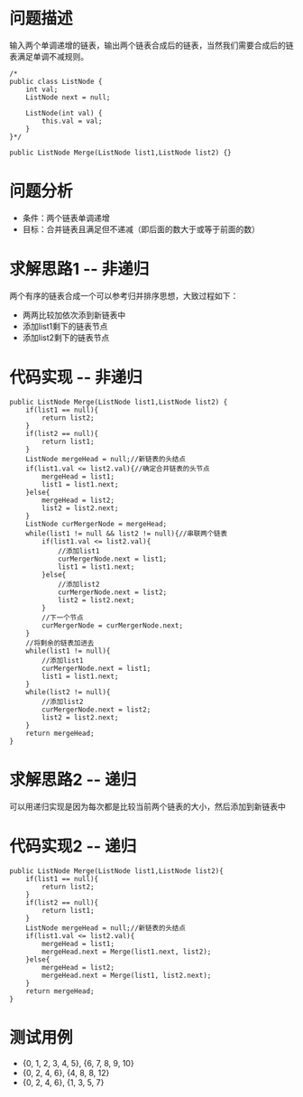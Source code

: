 # 问题描述
输入两个单调递增的链表，输出两个链表合成后的链表，当然我们需要合成后的链表满足单调不减规则。

```
/*
public class ListNode {
    int val;
    ListNode next = null;

    ListNode(int val) {
        this.val = val;
    }
}*/

public ListNode Merge(ListNode list1,ListNode list2) {}

```
# 问题分析
- 条件：两个链表单调递增
- 目标：合并链表且满足但不递减（即后面的数大于或等于前面的数）

# 求解思路1 -- 非递归
两个有序的链表合成一个可以参考归并排序思想，大致过程如下：
- 两两比较加依次添到新链表中
- 添加list1剩下的链表节点
- 添加list2剩下的链表节点


# 代码实现 -- 非递归

```
public ListNode Merge(ListNode list1,ListNode list2) {
    if(list1 == null){
        return list2;
    }
    if(list2 == null){
        return list1;
    }
    ListNode mergeHead = null;//新链表的头结点
    if(list1.val <= list2.val){//确定合并链表的头节点
        mergeHead = list1;
        list1 = list1.next;
    }else{
        mergeHead = list2;
        list2 = list2.next;
    }
    ListNode curMergerNode = mergeHead;
    while(list1 != null && list2 != null){//串联两个链表
		if(list1.val <= list2.val){
			//添加list1
			curMergerNode.next = list1;
			list1 = list1.next;
		}else{
			//添加list2
			curMergerNode.next = list2;
			list2 = list2.next;
		}
		//下一个节点
		curMergerNode = curMergerNode.next;
	}
	//将剩余的链表加进去
	while(list1 != null){
		//添加list1
		curMergerNode.next = list1;
		list1 = list1.next;
	}
	while(list2 != null){
		//添加list2
		curMergerNode.next = list2;
		list2 = list2.next;
	}
    return mergeHead;
}

```
# 求解思路2 -- 递归
可以用递归实现是因为每次都是比较当前两个链表的大小，然后添加到新链表中
# 代码实现2 -- 递归

```
public ListNode Merge(ListNode list1,ListNode list2){
    if(list1 == null){
        return list2;
    }
    if(list2 == null){
        return list1;
    }
    ListNode mergeHead = null;//新链表的头结点
    if(list1.val <= list2.val){
        mergeHead = list1;
        mergeHead.next = Merge(list1.next, list2);
    }else{
        mergeHead = list2;
        mergeHead.next = Merge(list1, list2.next);
    }
    return mergeHead;
}

```


# 测试用例
- {0, 1, 2, 3, 4, 5}, {6, 7, 8, 9, 10}
- {0, 2, 4, 6}, {4, 8, 8, 12}
- {0, 2, 4, 6}, {1, 3, 5, 7}
